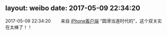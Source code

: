 layout: weibo
date: 2017-05-09 22:34:20
---
<meta name="referrer" content="no-referrer" />

2017-05-09 22:34:20  &nbsp;&nbsp;&nbsp;&nbsp;&nbsp;&nbsp; 来自 <a href="http://app.weibo.com/t/feed/9ksdit" rel="nofollow">iPhone客户端</a>
“圆滑当道时代的”，这个双关实在太棒了！！ ​​​
